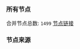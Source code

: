 ### 所有节点
合并节点总数: `1499`
[节点链接](https://raw.githubusercontent.com/rzhy1/11/master/sub/sub_merge_base64.txt)

### 节点来源